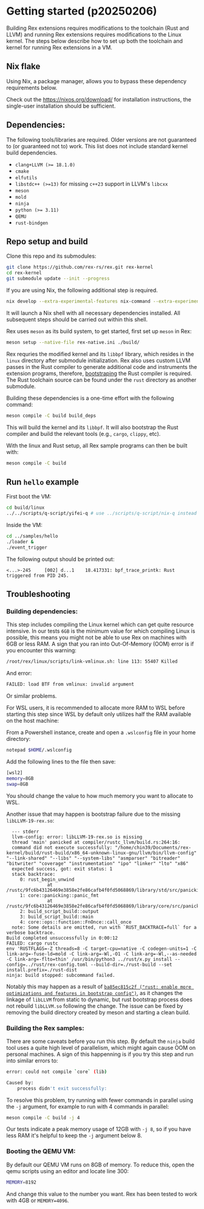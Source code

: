 # Getting started (p20250206)

Building Rex extensions requires modifications to the toolchain (Rust and
LLVM) and running Rex extensions requires modifications to the Linux
kernel.  The steps below describe how to set up both the toolchain and
kernel for running Rex extensions in a VM.

## Nix flake

Using Nix, a package manager, allows you to bypass these dependency
requirements below.

Check out the https://nixos.org/download/ for installation instructions,
the single-user installation should be sufficient.

## Dependencies:

The following tools/libraries are required. Older versions are not
guaranteed to (or guaranteed not to) work. This list does not include
standard kernel build dependencies.
- `clang+LLVM (>= 18.1.0)`
- `cmake`
- `elfutils`
- `libstdc++ (>=13)` for missing `c++23` support in LLVM's `libcxx`
- `meson`
- `mold`
- `ninja`
- `python (>= 3.11)`
- `QEMU`
- `rust-bindgen`

## Repo setup and build

Clone this repo and its submodules:

```bash
git clone https://github.com/rex-rs/rex.git rex-kernel
cd rex-kernel
git submodule update --init --progress
```

If you are using Nix, the following additional step is required.

```bash
nix develop --extra-experimental-features nix-command --extra-experimental-features flakes
```

It will launch a Nix shell with all necessary dependencies installed.
All subsequent steps should be carried out within this shell.

Rex uses `meson` as its build system, to get started, first set up `meson`
in Rex:

```bash
meson setup --native-file rex-native.ini ./build/
```

Rex requries the modified kernel and its `libbpf` library, which resides in
the `linux` directory after submodule initialization. Rex also uses custom
LLVM passes in the Rust compiler to generate additional code and
instruments the extension programs, therefore,
[bootstraping](https://en.wikipedia.org/wiki/Bootstrapping_(compilers)) the
Rust compiler is required. The Rust toolchain source can be found under the
`rust` directory as another submodule.

Building these dependencies is a one-time effort with the following
command:

```bash
meson compile -C build build_deps
```

This will build the kernel and its `libbpf`. It will also bootstrap the
Rust compiler and build the relevant tools (e.g., `cargo`, `clippy`, etc).

With the linux and Rust setup, all Rex sample programs can then be built
with:

```bash
meson compile -C build
```

## Run `hello` example
First boot the VM:

```bash
cd build/linux
../../scripts/q-script/yifei-q # use ../scripts/q-script/nix-q instead if you are using Nix
```

Inside the VM:

```bash
cd ../samples/hello
./loader &
./event_trigger
```

The following output should be printed out:

```console
<...>-245     [002] d...1    18.417331: bpf_trace_printk: Rust triggered from PID 245.
```

## Troubleshooting

### Building dependencies:

This step includes compiling the Linux kernel which can get quite resource
intensive. In our tests `6GB` is the minimum value for which compiling
Linux is possible, this means you might not be able to use Rex on machines
with 6GB or less RAM. A sign that you ran into Out-Of-Memory (OOM) error is
if you encounter this warning:

```bash
/root/rex/linux/scripts/link-vmlinux.sh: line 113: 55407 Killed                  LLVM_OBJCOPY="${OBJCOPY}" ${PAHOLE} -J ${PAHOLE_FLAGS} ${1}
```

And error:

```bash
FAILED: load BTF from vmlinux: invalid argument
```

Or similar problems.

For WSL users, it is recommended to allocate more RAM to WSL before
starting this step since WSL by default only utilizes half the RAM
available on the host machine:

From a Powershell instance, create and open a `.wslconfig` file in your
home directory:

```bash
notepad $HOME/.wslconfig
```

Add the following lines to the file then save:

```bash
[wsl2]
memory=8GB
swap=8GB
```

You should change the value to how much memory you want to allocate to WSL.

Another issue that may happen is bootstrap failure due to the missing
`libLLVM-19-rex.so`:

```console
  --- stderr
  llvm-config: error: libLLVM-19-rex.so is missing
  thread 'main' panicked at compiler/rustc_llvm/build.rs:264:16:
  command did not execute successfully: "/home/chin39/Documents/rex-kernel/build/rust-build/x86_64-unknown-linux-gnu/llvm/bin/llvm-config" "--link-shared" "--libs" "--system-libs" "asmparser" "bitreader" "bitwriter" "coverage" "instrumentation" "ipo" "linker" "lto" "x86"
  expected success, got: exit status: 1
  stack backtrace:
     0: rust_begin_unwind
               at /rustc/9fc6b43126469e3858e2fe86cafb4f0fd5068869/library/std/src/panicking.rs:665:5
     1: core::panicking::panic_fmt
               at /rustc/9fc6b43126469e3858e2fe86cafb4f0fd5068869/library/core/src/panicking.rs:76:14
     2: build_script_build::output
     3: build_script_build::main
     4: core::ops::function::FnOnce::call_once
  note: Some details are omitted, run with `RUST_BACKTRACE=full` for a verbose backtrace.
Build completed unsuccessfully in 0:00:12
FAILED: cargo rustc
env 'RUSTFLAGS=-Z threads=8 -C target-cpu=native -C codegen-units=1 -C link-arg=-fuse-ld=mold -C link-arg=-Wl,-O1 -C link-arg=-Wl,--as-needed -C link-arg=-flto=thin' /usr/bin/python3 ../rust/x.py install --config=../rust/rex-config.toml --build-dir=./rust-build --set install.prefix=./rust-dist
ninja: build stopped: subcommand failed.
```

Notably this may happen as a result of [`ba85ec815c2f ("rust: enable more
optimizations and features in bootstrap
config")`](https://github.com/rex-rs/rex/commit/ba85ec815c2fc9721e3b466d1c296bd7dd79b1b3),
as it changes the linkage of `libLLVM` from static to dynamic, but rust
bootstrap process does not rebuild `libLLVM.so` following the change.
The issue can be fixed by removing the build directory created by meson and
starting a clean build.

### Building the Rex samples:

There are some caveats before you run this step. By default the `ninja`
build tool uses a quite high level of parallelism, which might again cause
OOM on personal machines. A sign of this happenning is if you try this step
and run into similar errors to:

```bash
error: could not compile `core` (lib)

Caused by:
    process didn't exit successfully:
```

To resolve this problem, try running with fewer commands in parallel using
the `-j` argument, for example to run with 4 commands in parallel:

```bash
meson compile -C build -j 4
```

Our tests indicate a peak memory usage of 12GB with `-j 8`, so if you have
less RAM it's helpful to keep the `-j` argument below 8.

### Booting the QEMU VM:

By default our QEMU VM runs on 8GB of memory. To reduce this, open the qemu
scripts using an editor and locate line 300:

```bash
MEMORY=8192
```

And change this value to the number you want. Rex has been tested to work
with 4GB or `MEMORY=4096`.
